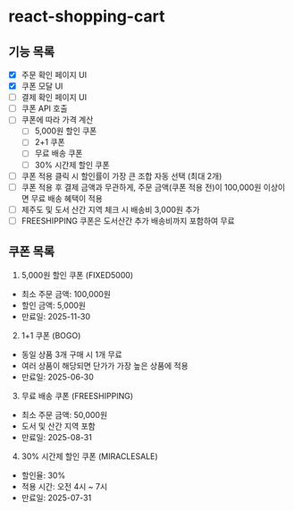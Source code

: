 # react-shopping-cart

## 기능 목록

- [x] 주문 확인 페이지 UI
- [x] 쿠폰 모달 UI
- [ ] 결제 확인 페이지 UI
- [ ] 쿠폰 API 호출
- [ ] 쿠폰에 따라 가격 계산
  - [ ] 5,000원 할인 쿠폰
  - [ ] 2+1 쿠폰
  - [ ] 무료 배송 쿠폰
  - [ ] 30% 시간제 할인 쿠폰
- [ ] 쿠폰 적용 클릭 시 할인률이 가장 큰 조합 자동 선택 (최대 2개)
- [ ] 쿠폰 적용 후 결제 금액과 무관하게, 주문 금액(쿠폰 적용 전)이 100,000원 이상이면 무료 배송 혜택이 적용
- [ ] 제주도 및 도서 산간 지역 체크 시 배송비 3,000원 추가
- [ ] FREESHIPPING 쿠폰은 도서산간 추가 배송비까지 포함하여 무료

## 쿠폰 목록

1. 5,000원 할인 쿠폰 (FIXED5000)

- 최소 주문 금액: 100,000원
- 할인 금액: 5,000원
- 만료일: 2025-11-30

2. 1+1 쿠폰 (BOGO)

- 동일 상품 3개 구매 시 1개 무료
- 여러 상품이 해당되면 단가가 가장 높은 상품에 적용
- 만료일: 2025-06-30

3. 무료 배송 쿠폰 (FREESHIPPING)

- 최소 주문 금액: 50,000원
- 도서 및 산간 지역 포함
- 만료일: 2025-08-31

4. 30% 시간제 할인 쿠폰 (MIRACLESALE)

- 할인율: 30%
- 적용 시간: 오전 4시 ~ 7시
- 만료일: 2025-07-31
